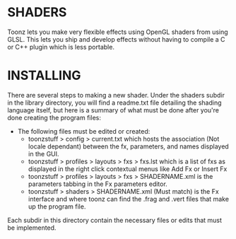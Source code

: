 # SHADERS
Toonz lets you make very flexible effects using OpenGL shaders from using GLSL. This lets you ship and develop effects
without having to compile a C or C++ plugin which is less portable.

# INSTALLING
There are several steps to making a new shader. Under the shaders subdir in the library directory, you will find a readme.txt file detailing the shading language itself,  but here is a summary of what must be done after you're done creating the program files:
* The following files must be edited or created:
  * toonzstuff > config > current.txt which hosts the association (Not locale dependant) between the fx, parameters, and names displayed in the GUI.
  * toonzstuff > profiles > layouts > fxs > fxs.lst which is a list of fxs as displayed in the right click contextual menus like Add Fx or Insert Fx
  * toonzstuff > profiles > layouts > fxs > SHADERNAME.xml is the parameters tabbing in the Fx parameters editor.
  * toonzstuff > shaders > SHADERNAME.xml (Must match) is the Fx interface and where toonz can find the .frag and .vert files that make up the program file.

 Each subdir in this directory contain the necessary files or edits that must be implemented.
